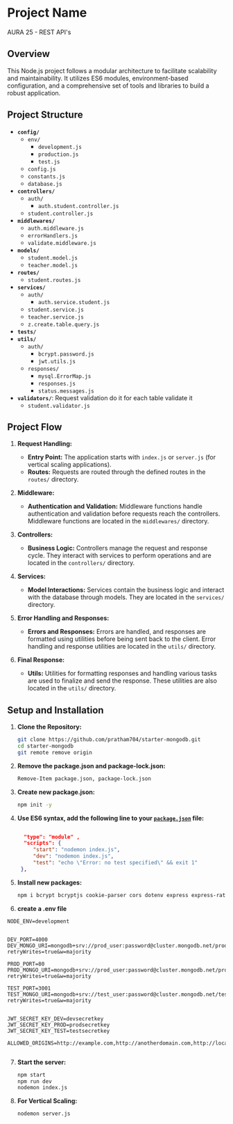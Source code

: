 # Project Name
AURA 25 - REST API's
## Overview

This Node.js project follows a modular architecture to facilitate scalability and maintainability. It utilizes ES6 modules, environment-based configuration, and a comprehensive set of tools and libraries to build a robust application.

## Project Structure

- **`config/`**
  - `env/`
    - `development.js`
    - `production.js`
    - `test.js`
  - `config.js`
  - `constants.js`
  - `database.js`
- **`controllers/`**
  - `auth/`
    - `auth.student.controller.js`
  - `student.controller.js`
- **`middlewares/`**
  - `auth.middleware.js`
  - `errorHandlers.js`
  - `validate.middleware.js`
- **`models/`**
  - `student.model.js`
  - `teacher.model.js`
- **`routes/`**
  - `student.routes.js`
- **`services/`**
  - `auth/`
    - `auth.service.student.js`
  - `student.service.js`
  - `teacher.service.js`
  - `z.create.table.query.js`
- **`tests/`**
- **`utils/`**
  - `auth/`
    - `bcrypt.password.js`
    - `jwt.utils.js`
  - `responses/`
    - `mysql.ErrorMap.js`
    - `responses.js`
    - `status.messages.js`
- **`validators/`**: Request validation do it for each table validate it 
  - `student.validator.js`


## Project Flow

1. **Request Handling:**
   - **Entry Point:** The application starts with `index.js` or `server.js` (for vertical scaling applications).
   - **Routes:** Requests are routed through the defined routes in the `routes/` directory.

2. **Middleware:**
   - **Authentication and Validation:** Middleware functions handle authentication and validation before requests reach the controllers. Middleware functions are located in the `middlewares/` directory.

3. **Controllers:**
   - **Business Logic:** Controllers manage the request and response cycle. They interact with services to perform operations and are located in the `controllers/` directory.

4. **Services:**
   - **Model Interactions:** Services contain the business logic and interact with the database through models. They are located in the `services/` directory.

5. **Error Handling and Responses:**
   - **Errors and Responses:** Errors are handled, and responses are formatted using utilities before being sent back to the client. Error handling and response utilities are located in the `utils/` directory.

6. **Final Response:**
   - **Utils:** Utilities for formatting responses and handling various tasks are used to finalize and send the response. These utilities are also located in the `utils/` directory.

## Setup and Installation

1. **Clone the Repository:**

   ```bash
   git clone https://github.com/pratham704/starter-mongodb.git
   cd starter-mongodb
   git remote remove origin
   ```

2. **Remove the package.json and package-lock.json:**

   ```bash
   Remove-Item package.json, package-lock.json
   ```

3. **Create new package.json:**

   ```bash
   npm init -y
   ```

4. **Use ES6 syntax, add the following line to your [`package.json`](command:_github.copilot.openRelativePath?%5B%7B%22scheme%22%3A%22file%22%2C%22authority%22%3A%22%22%2C%22path%22%3A%22%2Fc%3A%2FUsers%2Fprath%2FOneDrive%2FDesktop%2Fstarter%2Fpackage.json%22%2C%22query%22%3A%22%22%2C%22fragment%22%3A%22%22%7D%5D "c:\Users\prath\OneDrive\Desktop\starter\package.json") file:**

   ```json
   
     "type": "module" , 
     "scripts": {
        "start": "nodemon index.js",
        "dev": "nodemon index.js",
        "test": "echo \"Error: no test specified\" && exit 1"
    },
   
   ```

5. **Install new packages:**

   ```bash
   npm i bcrypt bcryptjs cookie-parser cors dotenv express express-rate-limit helmet joi jsonwebtoken mongoose nodemon uuid
   ```
    
6. **create a .env file**


```
NODE_ENV=development


DEV_PORT=4000
DEV_MONGO_URI=mongodb+srv://prod_user:password@cluster.mongodb.net/prod_db_name?retryWrites=true&w=majority

PROD_PORT=80
PROD_MONGO_URI=mongodb+srv://prod_user:password@cluster.mongodb.net/prod_db_name?retryWrites=true&w=majority

TEST_PORT=3001
TEST_MONGO_URI=mongodb+srv://test_user:password@cluster.mongodb.net/test_db_name?retryWrites=true&w=majority


JWT_SECRET_KEY_DEV=devsecretkey
JWT_SECRET_KEY_PROD=prodsecretkey
JWT_SECRET_KEY_TEST=testsecretkey

ALLOWED_ORIGINS=http://example.com,http://anotherdomain.com,http://localhost:3000,http://localhost:5000,http://localhost:3001,http://localhost:4000


```

    
7. **Start the server:**

   ```bash
   npm start
   npm run dev
   nodemon index.js
   ```

7. **For Vertical Scaling:**

   ```bash
   nodemon server.js
   ```
